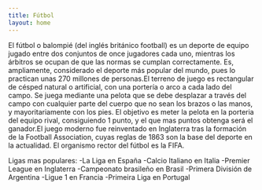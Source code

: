 ```yaml
---
title: Fútbol
layout: home
---
```

El fútbol​ o balompié​ (del inglés británico football) es un deporte de equipo jugado entre dos conjuntos de once jugadores cada uno, mientras los árbitros se ocupan de que las normas se cumplan correctamente. Es, ampliamente, considerado el deporte más popular del mundo, pues lo practican unas 270 millones de personas.El terreno de juego es rectangular de césped natural o artificial, con una portería o arco a cada lado del campo. Se juega mediante una pelota que se debe desplazar a través del campo con cualquier parte del cuerpo que no sean los brazos o las manos, y mayoritariamente con los pies. El objetivo es meter la pelota en la porteria del equipo rival, consiguiendo 1 punto, y el que mas puntos obtenga será el ganador.El juego moderno fue reinventado en Inglaterra tras la formación de la Football Association, cuyas reglas de 1863 son la base del deporte en la actualidad. El organismo rector del fútbol es la FIFA.

Ligas mas populares:
  -La Liga en España
  -Calcio Italiano en Italia
  -Premier League en Inglaterra
  -Campeonato brasileño en Brasil
  -Primera División de Argentina
  -Ligue 1 en Francia
  -Primeira Liga en Portugal

